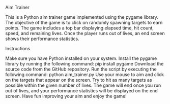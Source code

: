Aim Trainer

This is a Python aim trainer game implemented using the pygame library. The objective of the game is to click on randomly spawning targets to earn points. The game includes a top bar displaying elapsed time, hit count, speed, and remaining lives. Once the player runs out of lives, an end screen shows their performance statistics.

Instructions

Make sure you have Python installed on your system.
Install the pygame library by running the following command:
pip install pygame
Download the source code from the GitHub repository.
Run the script by executing the following command:
python aim_trainer.py
Use your mouse to aim and click on the targets that appear on the screen.
Try to hit as many targets as possible within the given number of lives.
The game will end once you run out of lives, and your performance statistics will be displayed on the end screen.
Have fun improving your aim and enjoy the game!
